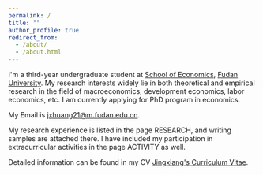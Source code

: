 ```yaml
---
permalink: /
title: ""
author_profile: true
redirect_from: 
  - /about/
  - /about.html
---
```


I'm a third-year undergraduate student at [School of Economics](https://econ.fudan.edu.cn/), [Fudan University](https://www.fudan.edu.cn). My research interests widely lie in both theoretical and empirical research in the field of macroeconomics, development economics, labor economics, etc. I am currently applying for PhD program in economics.

My Email is [jxhuang21@m.fudan.edu.cn](jxhuang21@m.fudan.edu.cn).

My research experience is listed in the page RESEARCH, and writing samples are attached there. I have included my participation in extracurricular activities in the page ACTIVITY as well.

Detailed information can be found in my CV [Jingxiang's Curriculum Vitae](../assets/HJX_CV.pdf).